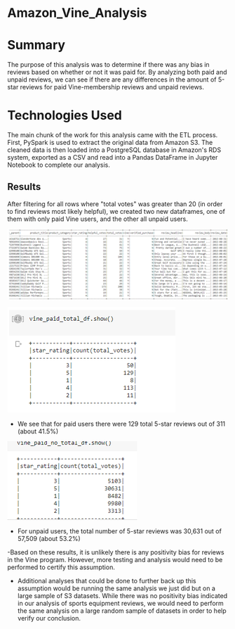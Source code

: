 # Amazon_Vine_Analysis

# Summary
The purpose of this analysis was to determine if there was any bias in reviews based on whether or not it was paid for. By analyzing both paid and unpaid reviews, we can see if there are any differences in the amount of 5-star reviews for paid Vine-membership reviews and unpaid reviews. 

# Technologies Used
The main chunk of the work for this analysis came with the ETL process. First, PySpark is used to extract the original data from Amazon S3. The cleaned data is then loaded into a PostgreSQL database in Amazon's RDS system, exported as a CSV and read into a Pandas DataFrame in Jupyter Notebook to complete our analysis. 

## Results
After filtering for all rows where "total votes" was greater than 20 (in order to find reviews most likely helpful), we created two new dataframes, one of them with only paid Vine users, and the other all unpaid users. 

![2](Images/2.PNG)




![paid](Images/paid.PNG)
- We see that for paid users there were 129 total 5-star reviews out of 311 (about 41.5%)


![unpaid](Images/unpaid.PNG)
- For unpaid users, the total number of 5-star reviews was 30,631 out of 57,509 (about 53.2%)


-Based on these results, it is unlikely there is any positivity bias for reviews in the Vine program. However, more testing and analysis would need to be performed to certify this assumption. 
- Additional analyses that could be done to further back up this assumption would be running the same analysis we just did but on a large sample of S3 datasets. While there was no positivity bias indicated in our analysis of sports equipment reviews, we would need to perform the same analysis on a large random sample of datasets in order to help verify our conclusion.



